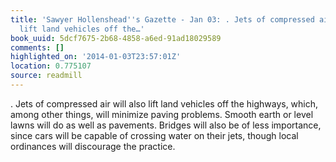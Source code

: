 ```yaml
---
title: 'Sawyer Hollenshead''s Gazette - Jan 03: . Jets of compressed air will also
  lift land vehicles off the…'
book_uuid: 5dcf7675-2b68-4858-a6ed-91ad18029589
comments: []
highlighted_on: '2014-01-03T23:57:01Z'
location: 0.775107
source: readmill
---
```


. Jets of compressed air will also lift land vehicles off the highways, which, among other things, will minimize paving problems. Smooth earth or level lawns will do as well as pavements. Bridges will also be of less importance, since cars will be capable of crossing water on their jets, though local ordinances will discourage the practice.